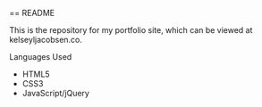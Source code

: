 == README

This is the repository for my portfolio site, which can be viewed at kelseyljacobsen.co.

Languages Used
* HTML5
* CSS3
* JavaScript/jQuery